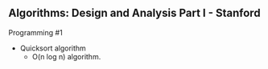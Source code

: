 ## Algorithms: Design and Analysis Part I - Stanford
Programming #1
* Quicksort algorithm
  * O(n log n) algorithm.
